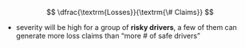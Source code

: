 $$
\dfrac{\textrm{Losses}}{\textrm{\# Claims}}
$$

- severity will be high for a group of **risky drivers**, a few of them can generate more loss claims than “more \# of safe drivers”